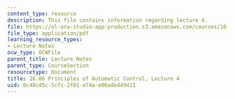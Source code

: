 ```yaml
---
content_type: resource
description: This file contains information regarding lecture 4.
file: https://ol-ocw-studio-app-production.s3.amazonaws.com/courses/16-06-principles-of-automatic-control-fall-2012/0c48cd5c5cfc2f01a74ae06ade449411_MIT16_06F12_Lecture_4.pdf
file_type: application/pdf
learning_resource_types:
- Lecture Notes
ocw_type: OCWFile
parent_title: Lecture Notes
parent_type: CourseSection
resourcetype: Document
title: 16.06 Principles of Automatic Control, Lecture 4
uid: 0c48cd5c-5cfc-2f01-a74a-e06ade449411
---
```


